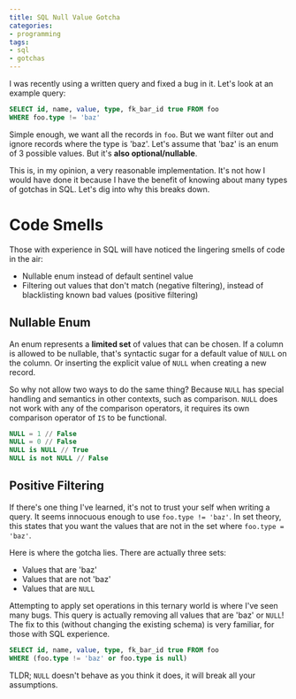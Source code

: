 ```yaml
---
title: SQL Null Value Gotcha
categories:
- programming
tags:
- sql
- gotchas
---
```


I was recently using a written query and fixed a bug in it.
Let's look at an example query:

```sql
SELECT id, name, value, type, fk_bar_id true FROM foo
WHERE foo.type != 'baz'
```

Simple enough, we want all the records in `foo`.
But we want filter out and ignore records where the type is 'baz'.
Let's assume that 'baz' is an enum of 3 possible values.
But it's **also optional/nullable**.

This is, in my opinion, a very reasonable implementation.
It's not how I would have done it because I have the benefit of knowing about many types of gotchas in SQL.
Let's dig into why this breaks down.

# Code Smells

Those with experience in SQL will have noticed the lingering smells of code in the air:

* Nullable enum instead of default sentinel value
* Filtering out values that don't match (negative filtering), instead of blacklisting known bad values (positive filtering)

## Nullable Enum

An enum represents a **limited set** of values that can be chosen.
If a column is allowed to be nullable, that's syntactic sugar for a default value of `NULL` on the column.
Or inserting the explicit value of `NULL` when creating a new record.

So why not allow two ways to do the same thing?
Because `NULL` has special handling and semantics in other contexts, such as comparison.
`NULL` does not work with any of the comparison operators, it requires its own comparison operator of `IS` to be functional.

```sql
NULL = 1 // False
NULL = 0 // False
NULL is NULL // True
NULL is not NULL // False
```

## Positive Filtering

If there's one thing I've learned, it's not to trust your self when writing a query.
It seems innocuous enough to use `foo.type != 'baz'`.
In set theory, this states that you want the values that are not in the set where `foo.type = 'baz'`.

Here is where the gotcha lies.
There are actually three sets:

* Values that are 'baz'
* Values that are not 'baz'
* Values that are `NULL`

Attempting to apply set operations in this ternary world is where I've seen many bugs.
This query is actually removing all values that are 'baz' or `NULL`!
The fix to this (without changing the existing schema) is very familiar, for those with SQL experience.

```sql
SELECT id, name, value, type, fk_bar_id true FROM foo
WHERE (foo.type != 'baz' or foo.type is null)
```

TLDR; `NULL` doesn't behave as you think it does, it will break all your assumptions.

